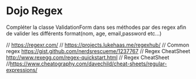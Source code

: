 # Dojo Regex

Compléter la classe ValidationForm dans ses méthodes par des regex afin de valider les différents format(nom, age, email,password etc...)

// https://regexr.com/
// https://projects.lukehaas.me/regexhub/
// Common regex https://gist.github.com/nerdsrescueme/1237767
// Regex CheatSheet http://www.rexegg.com/regex-quickstart.html
// Regex CheatSheet //https://www.cheatography.com/davechild/cheat-sheets/regular-expressions/
